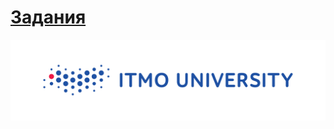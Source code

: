 # [Задания](https://github.com/Escaper2/ITMO-Algorithms-Labs/blob/master/2%20%D1%81%D0%B5%D0%BC%D0%B5%D1%81%D1%82%D1%80/11lab/problems11.pdf)


<img src=https://github.com/Escaper2/ITMO-Algorithms-Labs/blob/master/itmolog.png>
